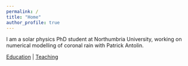 ```yaml
---
permalink: /
title: "Home"
author_profile: true
---
```


I am a solar physics PhD student at Northumbria University, working on numerical modelling of coronal rain with Patrick Antolin.

[Education](/education/) | [Teaching](/teaching/)
